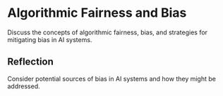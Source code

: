 # Algorithmic Fairness and Bias

Discuss the concepts of algorithmic fairness, bias, and strategies for mitigating bias in AI systems.

## Reflection

Consider potential sources of bias in AI systems and how they might be addressed.
